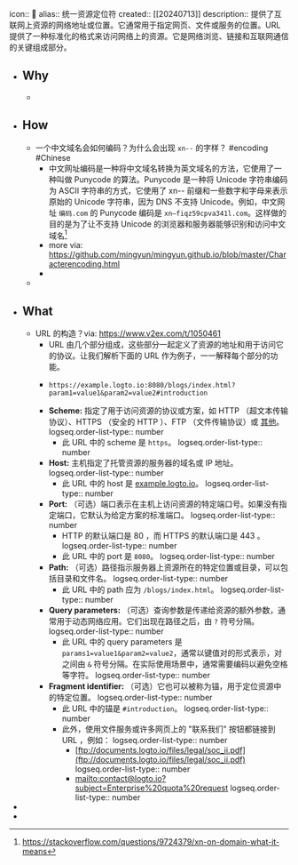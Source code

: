icon:: 📄
alias:: 统一资源定位符
created:: [[20240713]]
description:: 提供了互联网上资源的网络地址或位置。它通常用于指定网页、文件或服务的位置。URL 提供了一种标准化的格式来访问网络上的资源。它是网络浏览、链接和互联网通信的关键组成部分。

- ## Why
  -
- ## How
  - 一个中文域名会如何编码？为什么会出现 `xn--` 的字样？
    #encoding #Chinese
    - 中文网址编码是一种将中文域名转换为英文域名的方法，它使用了一种叫做 Punycode 的算法。Punycode 是一种将 Unicode 字符串编码为 ASCII 字符串的方式，它使用了 xn-- 前缀和一些数字和字母来表示原始的 Unicode 字符串，因为 DNS 不支持 Unicode。例如，中文网址 `编码.com` 的 Punycode 编码是 `xn–fiqz59cpva341l.com`。这样做的目的是为了让不支持 Unicode 的浏览器和服务器能够识别和访问中文域名[^Punycode]
    - more via: https://github.com/mingyun/mingyun.github.io/blob/master/Characterencoding.html
    - [^Punycode]: https://stackoverflow.com/questions/9724379/xn-on-domain-what-it-means
  -
- ## What
  - URL 的构造？via: https://www.v2ex.com/t/1050461
    - URL 由几个部分组成，这些部分一起定义了资源的地址和用于访问它的协议。让我们解析下面的 URL 作为例子，一一解释每个部分的功能。
    - ```
      https://example.logto.io:8080/blogs/index.html?param1=value1&param2=value2#introduction
      ```
    - **Scheme:** 指定了用于访问资源的协议或方案，如 HTTP （超文本传输协议）、HTTPS （安全的 HTTP ）、FTP （文件传输协议）或 [其他](https://en.wikipedia.org/wiki/List_of_URI_schemes)。
      logseq.order-list-type:: number
      - 此 URL 中的 scheme 是 `https`。
        logseq.order-list-type:: number
    - **Host:** 主机指定了托管资源的服务器的域名或 IP 地址。
      logseq.order-list-type:: number
      - 此 URL 中的 host 是 [example.logto.io](http://example.logto.io)。
        logseq.order-list-type:: number
    - **Port:** （可选）端口表示在主机上访问资源的特定端口号。如果没有指定端口，它默认为给定方案的标准端口。
      logseq.order-list-type:: number
      - HTTP 的默认端口是 80 ，而 HTTPS 的默认端口是 443 。
        logseq.order-list-type:: number
      - 此 URL 中的 port 是 `8080`。
        logseq.order-list-type:: number
    - **Path:** （可选）路径指示服务器上资源所在的特定位置或目录，可以包括目录和文件名。
      logseq.order-list-type:: number
      - 此 URL 中的 path 应为 `/blogs/index.html`。
        logseq.order-list-type:: number
    - **Query parameters:** （可选）查询参数是传递给资源的额外参数，通常用于动态网络应用。它们出现在路径之后，由 `?` 符号分隔。
      logseq.order-list-type:: number
      - 此 URL 中的 query parameters 是 `params1=value1&param2=value2`，通常以键值对的形式表示，对之间由 `&` 符号分隔。在实际使用场景中，通常需要编码以避免空格等字符。
        logseq.order-list-type:: number
    - **Fragment identifier:** （可选）它也可以被称为锚，用于定位资源中的特定位置。
      logseq.order-list-type:: number
      - 此 URL 中的锚是 `#introduction`。
        logseq.order-list-type:: number
      - 此外，使用文件服务或许多网页上的 "联系我们" 按钮都链接到 URL ，例如：
        logseq.order-list-type:: number
        - [ftp://documents.logto.io/files/legal/soc_ii.pdf](ftp://documents.logto.io/files/legal/soc_ii.pdf)
          logseq.order-list-type:: number
        - [mailto:contact@logto.io?subject=Enterprise%20quota%20request](mailto:contact@logto.io?subject=Enterprise%20quota%20request)
          logseq.order-list-type:: number
-
-